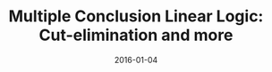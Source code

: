 ---
type: proceedings
authors:
  - Harley Eades III
  - Valeria de Paiva
title: "Multiple Conclusion Linear Logic: Cut-elimination and more"
journal: "Lecture Notes in Computer Science"
note: "Proceedings of the Symposium on Logical Foundations of Computer Science (LFCS 2016)"
date: 2016-01-04
resource:
  type: pdf-report
  value: 10.1007/978-3-319-27683-0_7
  report-url: includes/pubs/LFCS16-report.pdf
  report-note: with proofs  
---